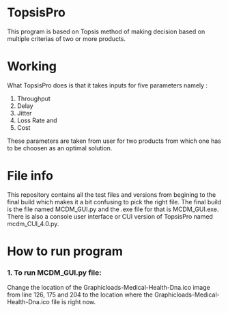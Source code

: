# TopsisPro
This program is based on Topsis method of making decision based on multiple criterias of two or more products.

# Working
What TopsisPro does is that it takes inputs for five parameters namely :
1. Throughput
2. Delay 
3. Jitter 
4. Loss Rate and
5. Cost 

These parameters are taken from user for two products from which one has to be choosen as an optimal solution.

# File info
This repository contains all the test files and versions from begining to the final build which makes it a bit confusing to pick the right file. The final build is the file named MCDM_GUI.py and the .exe file for that is MCDM_GUI.exe.
There is also a console user interface or CUI version of TopsisPro named mcdm_CUI_4.0.py.

# How to run program
### 1. To run MCDM_GUI.py file:
Change the location of the  Graphicloads-Medical-Health-Dna.ico image from line 126, 175 and 204 to the location where the Graphicloads-Medical-Health-Dna.ico  file is right now.


